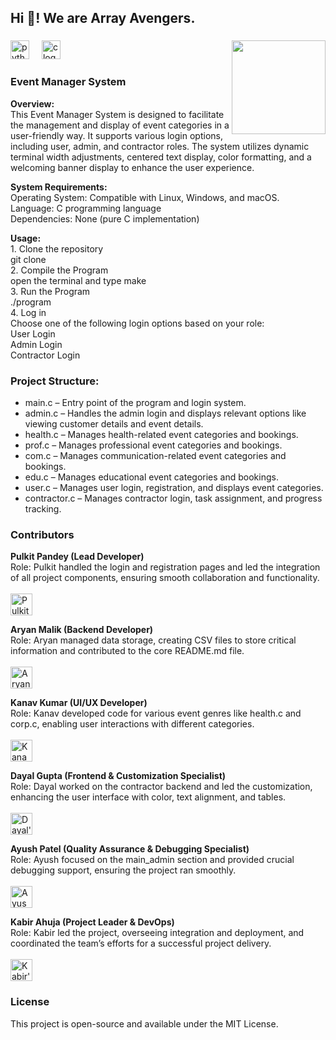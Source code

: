 <h2 align="left">Hi 👋! We are Array Avengers.</h2>

###

<img align="right" height="150" src="https://images.alphacoders.com/135/thumb-350-1358310.webp"  />

###

<div align="left">
  <img src="https://cdn.jsdelivr.net/gh/devicons/devicon/icons/python/python-original.svg" height="30" alt="python logo"  />
  <img width="12" />
  <img src="https://cdn.jsdelivr.net/gh/devicons/devicon/icons/c/c-original.svg" height="30" alt="c logo"  />
</div>

###

<h3>Event Manager System</h3>

<p>
  <strong>Overview:</strong><br>
  This Event Manager System is designed to facilitate the management and display of event categories in a user-friendly way. It supports various login options, including user, admin, and contractor roles. The system utilizes dynamic terminal width adjustments, centered text display, color formatting, and a welcoming banner display to enhance the user experience.
</p>

<p>
  <strong>System Requirements:</strong><br>
  Operating System: Compatible with Linux, Windows, and macOS.<br>
  Language: C programming language<br>
  Dependencies: None (pure C implementation)
</p>

<p>
  <strong>Usage:</strong><br>
  1. Clone the repository<br>
  git clone <repository_url><br>
  2. Compile the Program<br>
  open the terminal and type make<br>
  3. Run the Program<br>
  ./program<br>
  4. Log in<br>
  Choose one of the following login options based on your role:<br>
  User Login<br>
  Admin Login<br>
  Contractor Login
</p>

<h3>Project Structure:</h3>
<ul>
  <li>main.c – Entry point of the program and login system.</li>
  <li>admin.c – Handles the admin login and displays relevant options like viewing customer details and event details.</li>
  <li>health.c – Manages health-related event categories and bookings.</li>
  <li>prof.c – Manages professional event categories and bookings.</li>
  <li>com.c – Manages communication-related event categories and bookings.</li>
  <li>edu.c – Manages educational event categories and bookings.</li>
  <li>user.c – Manages user login, registration, and displays event categories.</li>
  <li>contractor.c – Manages contractor login, task assignment, and progress tracking.</li>
 
</ul>

###

<h3>Contributors</h3>

<p>
  <strong>Pulkit Pandey (Lead Developer)</strong><br>
  Role: Pulkit handled the login and registration pages and led the integration of all project components, ensuring smooth collaboration and functionality.<br><br>
  <a href="https://www.linkedin.com/in/pulkit-pandey-b13076319/?utm_source=share&utm_campaign=share_via&utm_content=profile&utm_medium=ios_app" target="_blank">
    <img src="https://img.shields.io/static/v1?message=Pulkit%20Pandey&logo=linkedin&label=&color=0077B5&logoColor=white&labelColor=&style=for-the-badge" height="35" alt="Pulkit's LinkedIn" />
  </a>
</p>

<p>
  <strong>Aryan Malik (Backend Developer)</strong><br>
  Role: Aryan managed data storage, creating CSV files to store critical information and contributed to the core README.md file.<br><br>
  <a href="https://www.linkedin.com/in/aryan-malik-659998307?utm_source=share&utm_campaign=share_via&utm_content=profile&utm_medium=android_app" target="_blank">
    <img src="https://img.shields.io/static/v1?message=Aryan%20Malik&logo=linkedin&label=&color=0077B5&logoColor=white&labelColor=&style=for-the-badge" height="35" alt="Aryan's LinkedIn" />
  </a>
</p>

<p>
  <strong>Kanav Kumar (UI/UX Developer)</strong><br>
  Role: Kanav developed code for various event genres like health.c and corp.c, enabling user interactions with different categories.<br><br>
  <a href="https://www.linkedin.com/in/kanav-kumar-b655962b5/?utm_source=share&utm_campaign=share_via&utm_content=profile&utm_medium=ios_app" target="_blank">
    <img src="https://img.shields.io/static/v1?message=Kanav%20Kumar&logo=linkedin&label=&color=0077B5&logoColor=white&labelColor=&style=for-the-badge" height="35" alt="Kanav's LinkedIn" />
  </a>
</p>

<p>
  <strong>Dayal Gupta (Frontend & Customization Specialist)</strong><br>
  Role: Dayal worked on the contractor backend and led the customization, enhancing the user interface with color, text alignment, and tables.<br><br>
  <a href="https://www.linkedin.com/in/dayal-gupta-39b815314/?utm_source=share&utm_campaign=share_via&utm_content=profile&utm_medium=ios_app" target="_blank">
    <img src="https://img.shields.io/static/v1?message=Dayal%20Gupta&logo=linkedin&label=&color=0077B5&logoColor=white&labelColor=&style=for-the-badge" height="35" alt="Dayal's LinkedIn" />
  </a>
</p>

<p>
  <strong>Ayush Patel (Quality Assurance & Debugging Specialist)</strong><br>
  Role: Ayush focused on the main_admin section and provided crucial debugging support, ensuring the project ran smoothly.<br><br>
  <a href="https://www.linkedin.com/in/ayush-patel-72a037316/?utm_source=share&utm_campaign=share_via&utm_content=profile&utm_medium=ios_app" target="_blank">
    <img src="https://img.shields.io/static/v1?message=Ayush%20Patel&logo=linkedin&label=&color=0077B5&logoColor=white&labelColor=&style=for-the-badge" height="35" alt="Ayush's LinkedIn" />
  </a>
</p>

<p>
  <strong>Kabir Ahuja (Project Leader & DevOps)</strong><br>
  Role: Kabir led the project, overseeing integration and deployment, and coordinated the team’s efforts for a successful project delivery.<br><br>
  <a href="https://www.linkedin.com/in/kabir-ahuja-354a53320/?utm_source=share&utm_campaign=share_via&utm_content=profile&utm_medium=ios_app" target="_blank">
    <img src="https://img.shields.io/static/v1?message=Kabir%20Ahuja&logo=linkedin&label=&color=0077B5&logoColor=white&labelColor=&style=for-the-badge" height="35" alt="Kabir's LinkedIn" />
  </a>
</p>

###

<h3>License</h3>
<p>
  This project is open-source and available under the MIT License.
</p>
